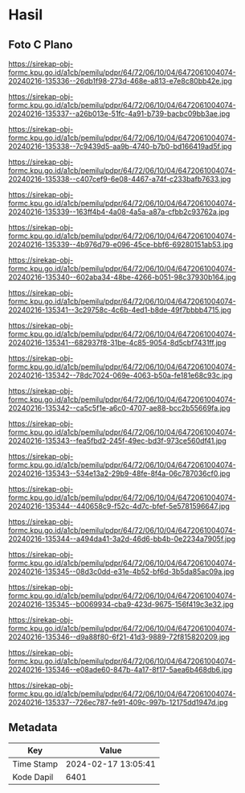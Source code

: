 # Hasil

## Foto C Plano

https://sirekap-obj-formc.kpu.go.id/a1cb/pemilu/pdpr/64/72/06/10/04/6472061004074-20240216-135336--26db1f98-273d-468e-a813-e7e8c80bb42e.jpg

https://sirekap-obj-formc.kpu.go.id/a1cb/pemilu/pdpr/64/72/06/10/04/6472061004074-20240216-135337--a26b013e-51fc-4a91-b739-bacbc09bb3ae.jpg

https://sirekap-obj-formc.kpu.go.id/a1cb/pemilu/pdpr/64/72/06/10/04/6472061004074-20240216-135338--7c9439d5-aa9b-4740-b7b0-bd166419ad5f.jpg

https://sirekap-obj-formc.kpu.go.id/a1cb/pemilu/pdpr/64/72/06/10/04/6472061004074-20240216-135338--c407cef9-6e08-4467-a74f-c233bafb7633.jpg

https://sirekap-obj-formc.kpu.go.id/a1cb/pemilu/pdpr/64/72/06/10/04/6472061004074-20240216-135339--163ff4b4-4a08-4a5a-a87a-cfbb2c93762a.jpg

https://sirekap-obj-formc.kpu.go.id/a1cb/pemilu/pdpr/64/72/06/10/04/6472061004074-20240216-135339--4b976d79-e096-45ce-bbf6-69280151ab53.jpg

https://sirekap-obj-formc.kpu.go.id/a1cb/pemilu/pdpr/64/72/06/10/04/6472061004074-20240216-135340--602aba34-48be-4266-b051-98c37930b164.jpg

https://sirekap-obj-formc.kpu.go.id/a1cb/pemilu/pdpr/64/72/06/10/04/6472061004074-20240216-135341--3c29758c-4c6b-4ed1-b8de-49f7bbbb4715.jpg

https://sirekap-obj-formc.kpu.go.id/a1cb/pemilu/pdpr/64/72/06/10/04/6472061004074-20240216-135341--682937f8-31be-4c85-9054-8d5cbf7431ff.jpg

https://sirekap-obj-formc.kpu.go.id/a1cb/pemilu/pdpr/64/72/06/10/04/6472061004074-20240216-135342--78dc7024-069e-4063-b50a-fe181e68c93c.jpg

https://sirekap-obj-formc.kpu.go.id/a1cb/pemilu/pdpr/64/72/06/10/04/6472061004074-20240216-135342--ca5c5f1e-a6c0-4707-ae88-bcc2b55669fa.jpg

https://sirekap-obj-formc.kpu.go.id/a1cb/pemilu/pdpr/64/72/06/10/04/6472061004074-20240216-135343--fea5fbd2-245f-49ec-bd3f-973ce560df41.jpg

https://sirekap-obj-formc.kpu.go.id/a1cb/pemilu/pdpr/64/72/06/10/04/6472061004074-20240216-135343--534e13a2-29b9-48fe-8f4a-06c787036cf0.jpg

https://sirekap-obj-formc.kpu.go.id/a1cb/pemilu/pdpr/64/72/06/10/04/6472061004074-20240216-135344--440658c9-f52c-4d7c-bfef-5e5781596647.jpg

https://sirekap-obj-formc.kpu.go.id/a1cb/pemilu/pdpr/64/72/06/10/04/6472061004074-20240216-135344--a494da41-3a2d-46d6-bb4b-0e2234a7905f.jpg

https://sirekap-obj-formc.kpu.go.id/a1cb/pemilu/pdpr/64/72/06/10/04/6472061004074-20240216-135345--08d3c0dd-e31e-4b52-bf6d-3b5da85ac09a.jpg

https://sirekap-obj-formc.kpu.go.id/a1cb/pemilu/pdpr/64/72/06/10/04/6472061004074-20240216-135345--b0069934-cba9-423d-9675-156f419c3e32.jpg

https://sirekap-obj-formc.kpu.go.id/a1cb/pemilu/pdpr/64/72/06/10/04/6472061004074-20240216-135346--d9a88f80-6f21-41d3-9889-72f815820209.jpg

https://sirekap-obj-formc.kpu.go.id/a1cb/pemilu/pdpr/64/72/06/10/04/6472061004074-20240216-135346--e08ade60-847b-4a17-8f17-5aea6b468db6.jpg

https://sirekap-obj-formc.kpu.go.id/a1cb/pemilu/pdpr/64/72/06/10/04/6472061004074-20240216-135337--726ec787-fe91-409c-997b-12175dd1947d.jpg


## Metadata

| Key        | Value               |
| ---------- | ------------------- |
| Time Stamp | 2024-02-17 13:05:41 |
| Kode Dapil | 6401                |



